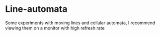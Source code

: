 # Line-automata
Some experiments with moving lines and cellular automata, I recommend viewing them on a monitor with high refresh rate
